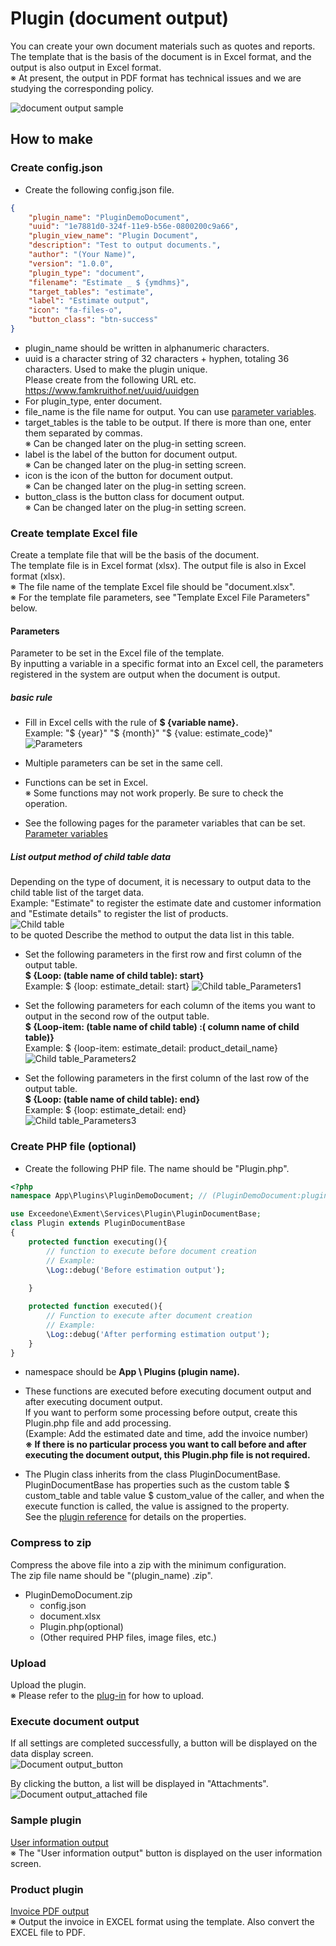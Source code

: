 # Plugin (document output)
You can create your own document materials such as quotes and reports.  
The template that is the basis of the document is in Excel format, and the output is also output in Excel format.  
※ At present, the output in PDF format has technical issues and we are studying the corresponding policy.

![document output sample](img/plugin/plugin_document1.png)   

## How to make

### Create config.json
- Create the following config.json file.  

~~~ json
{
    "plugin_name": "PluginDemoDocument",
    "uuid": "1e7881d0-324f-11e9-b56e-0800200c9a66",
    "plugin_view_name": "Plugin Document",
    "description": "Test to output documents.",
    "author": "(Your Name)",
    "version": "1.0.0",
    "plugin_type": "document",
    "filename": "Estimate _ $ {ymdhms}",
    "target_tables": "estimate",
    "label": "Estimate output",
    "icon": "fa-files-o",
    "button_class": "btn-success"
}
~~~

- plugin_name should be written in alphanumeric characters.
- uuid is a character string of 32 characters + hyphen, totaling 36 characters. Used to make the plugin unique.  
Please create from the following URL etc.  
https://www.famkruithof.net/uuid/uuidgen
- For plugin_type, enter document.
- file_name is the file name for output. You can use [parameter variables](/params).
- target_tables is the table to be output. If there is more than one, enter them separated by commas.  
※ Can be changed later on the plug-in setting screen.
- label is the label of the button for document output.  
※ Can be changed later on the plug-in setting screen.
- icon is the icon of the button for document output.  
※ Can be changed later on the plug-in setting screen.
- button_class is the button class for document output.  
※ Can be changed later on the plug-in setting screen.


### Create template Excel file
Create a template file that will be the basis of the document.  
The template file is in Excel format (xlsx). The output file is also in Excel format (xlsx).  
※ The file name of the template Excel file should be "document.xlsx".  
※ For the template file parameters, see "Template Excel File Parameters" below.  

#### Parameters
Parameter to be set in the Excel file of the template.  
By inputting a variable in a specific format into an Excel cell, the parameters registered in the system are output when the document is output.  

##### basic rule
- Fill in Excel cells with the rule of **$ {variable name}.**  
Example: "$ {year}" "$ {month}" "$ {value: estimate_code}"  
![Parameters](img/plugin/plugin_document_params.png)  

- Multiple parameters can be set in the same cell.

- Functions can be set in Excel.  
※ Some functions may not work properly. Be sure to check the operation.

- See the following pages for the parameter variables that can be set.  
[Parameter variables](/params)


##### List output method of child table data
Depending on the type of document, it is necessary to output data to the child table list of the target data.  
Example: "Estimate" to register the estimate date and customer information and "Estimate details" to register the list of products.  
![Child table](img/plugin/plugin_document_children.png)  
to be quoted Describe the method to output the data list in this table.  

- Set the following parameters in the first row and first column of the output table.  
 **$ {Loop: (table name of child table): start}**  
Example: $ {loop: estimate_detail: start}
![Child table_Parameters1](img/plugin/plugin_document_loop1.png)  

- Set the following parameters for each column of the items you want to output in the second row of the output table.  
 **$ {Loop-item: (table name of child table) :( column name of child table)}**  
Example: $ {loop-item: estimate_detail: product_detail_name}  
![Child table_Parameters2](img/plugin/plugin_document_loop2.png)  

- Set the following parameters in the first column of the last row of the output table.  
 **$ {Loop: (table name of child table): end}**  
Example: $ {loop: estimate_detail: end}  
![Child table_Parameters3](img/plugin/plugin_document_loop3.png)  


### Create PHP file (optional)
- Create the following PHP file. The name should be "Plugin.php".  

~~~ php
<?php
namespace App\Plugins\PluginDemoDocument; // (PluginDemoDocument:plugin name)

use Exceedone\Exment\Services\Plugin\PluginDocumentBase;
class Plugin extends PluginDocumentBase
{
    protected function executing(){
        // function to execute before document creation
        // Example:
        \Log::debug('Before estimation output');
        
    }

    protected function executed(){
        // Function to execute after document creation
        // Example:
        \Log::debug('After performing estimation output');
    }
}

~~~

- namespace should be **App \ Plugins (plugin name).**

- These functions are executed before executing document output and after executing document output.  
If you want to perform some processing before output, create this Plugin.php file and add processing.  
(Example: Add the estimated date and time, add the invoice number)  
**※ If there is no particular process you want to call before and after executing the document output, this Plugin.php file is not required.**

- The Plugin class inherits from the class PluginDocumentBase.  
PluginDocumentBase has properties such as the custom table $ custom_table and table value $ custom_value of the caller, and when the execute function is called, the value is assigned to the property.  
See the [plugin reference](plugin_reference.md) for details on the properties.  


### Compress to zip
Compress the above file into a zip with the minimum configuration.  
The zip file name should be "(plugin_name) .zip".  
- PluginDemoDocument.zip
    - config.json
    - document.xlsx
    - Plugin.php(optional)
    - (Other required PHP files, image files, etc.)


### Upload
Upload the plugin.  
※ Please refer to the [plug-in](/plugin) for how to upload.  


### Execute document output
If all settings are completed successfully, a button will be displayed on the data display screen.  
![Document output_button](img/plugin/plugin_document_button.png)  
  
By clicking the button, a list will be displayed in "Attachments".  
![Document output_attached file](img/plugin/plugin_document_list.png) 

### Sample plugin
[User information output](https://github.com/exment-git/plugin-sample/tree/main/document/document_demo_user)  
※ The "User information output" button is displayed on the user information screen.
### Product plugin
[Invoice PDF output](https://github.com/exment-git/plugin-product/tree/main/document/PluginInvoiceDocument)  
※ Output the invoice in EXCEL format using the template. Also convert the EXCEL file to PDF.